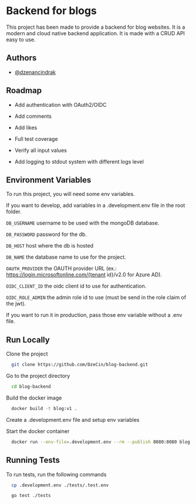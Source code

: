 
# Backend for blogs

This project has been made to provide a backend for blog websites. It is a modern and cloud native backend application. It is made with a CRUD API easy to use.




## Authors

- [@dzenancindrak](https://www.github.com/DzeCin)


## Roadmap

- Add authentication with OAuth2/OIDC

- Add comments

- Add likes

- Full test coverage

- Verify all input values

- Add logging to stdout system with different logs level


## Environment Variables

To run this project, you will need some env variables.

If you want to develop, add variables in a .development.env file in the root folder.

`DB_USERNAME` username to be used with the mongoDB database.

`DB_PASSWORD` password for the db.

`DB_HOST` host where the db is hosted

`DB_NAME` the database name to use for the project.

`OAUTH_PROVIDER` the OAUTH provider URL (ex.: https://login.microsoftonline.com/{tenant id}/v2.0 for Azure AD).

`OIDC_CLIENT_ID` the oidc client id to use for authentication.

`OIDC_ROLE_ADMIN` the admin role id to use (must be send in the role claim of the jwt).


If you want to run it in production, pass those env variable without a .env file.

## Run Locally

Clone the project

```bash
  git clone https://github.com/DzeCin/blog-backend.git
```

Go to the project directory

```bash
  cd blog-backend
```

Build the docker image

```bash
  docker build -t blog:v1 .
```

Create a .development.env file and setup env variables

Start the docker container

```bash
  docker run --env-file=.development.env --rm --publish 8080:8080 blog:v1
```


## Running Tests

To run tests, run the following commands

```bash
  cp .development.env ./tests/.test.env
```

```bash
  go test ./tests
```